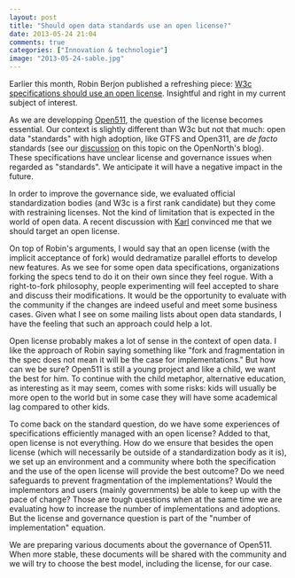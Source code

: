 ```yaml
---
layout: post
title: "Should open data standards use an open license?"
date: 2013-05-24 21:04
comments: true
categories: ["Innovation & technologie"] 
image: "2013-05-24-sable.jpg"
---
```


Earlier this month, Robin Berjon published a refreshing piece: [W3c specifications should use an open license](http://www.berjon.com/blog/2013/04/w3c-open-license.html). Insightful and right in my current subject of interest.

As we are developping [Open511](http://opennorth.github.io/Open511API/), the question of the license becomes essential. Our context is slightly different than W3c but not that much: open data "standards" with high adoption, like GTFS and Open311, are _de facto_ standards (see our [discussion](http://blog.opennorth.ca/2012/11/22/open-data-standards/) on this topic on the OpenNorth's blog). These specifications have unclear license and governance issues when regarded as "standards". We anticipate it will have a negative impact in the future.

In order to improve the governance side, we evaluated official standardization bodies (and W3c is a first rank candidate) but they come with restraining licenses. Not the kind of limitation that is expected in the world of open data. A recent discussion with [Karl](http://la-grange.net/karl/) convinced me that we should target an open license.

On top of Robin's arguments, I would say that an open license (with the implicit acceptance of fork) would dedramatize parallel efforts to develop new features. As we see for some open data specifications, organizations forking the specs tend to do it on their own since they feel rogue. With a right-to-fork philosophy, people experimenting will feel accepted to share and discuss their modifications. It would be the opportunity to evaluate with the community if the changes are indeed useful and meet some business cases. Given what I see on some mailing lists about open data standards, I have the feeling that such an approach could help a lot.

Open license probably makes a lot of sense in the context of open data. I like the approach of Robin saying something like "fork and fragmentation in the spec does not mean it will be the case for implementations." But how can we be sure? Open511 is still a young project and like a child, we want the best for him. To continue with the child metaphor, alternative education, as interesting as it may seem, comes with some risks: kids will usually be more open to the world but in some case they will have some academical lag compared to other kids. 

To come back on the standard question, do we have some experiences of specifications efficiently managed with an open license? Added to that, open license is not everything. How do we ensure that besides the open license (which will necessarily be outside of a standardization body as it is), we set up an environment and a community where both the specification and the use of the open license will provide the best outcome? Do we need safeguards to prevent fragmentation of the implementations? Would the implementors and users (mainly governments) be able to keep up with the pace of change? Those are tough questions when at the same time we are evaluating how to increase the number of implementations and adoptions. But the license and governance question is part of the "number of implementation" equation.

We are preparing various documents about the governance of Open511. When more stable, these documents will be shared with the community and we will try to choose the best model, including the license, for our case.